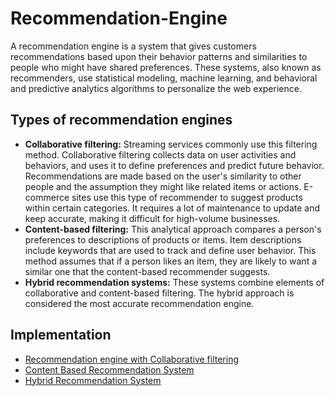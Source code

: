# Recommendation-Engine
A recommendation engine is a system that gives customers recommendations based upon their behavior patterns and similarities to people who might have shared preferences. These systems, also known as recommenders, use statistical modeling, machine learning, and behavioral and predictive analytics algorithms to personalize the web experience.

## Types of recommendation engines
+ **Collaborative filtering:** Streaming services commonly use this filtering method. Collaborative filtering collects data on user activities and behaviors, and uses it to define preferences and predict future behavior. Recommendations are made based on the user's similarity to other people and the assumption they might like related items or actions. E-commerce sites use this type of recommender to suggest products within certain categories. It requires a lot of maintenance to update and keep accurate, making it difficult for high-volume businesses.
+ **Content-based filtering:** This analytical approach compares a person's preferences to descriptions of products or items. Item descriptions include keywords that are used to track and define user behavior. This method assumes that if a person likes an item, they are likely to want a similar one that the content-based recommender suggests.
+ **Hybrid recommendation systems:** These systems combine elements of collaborative and content-based filtering. The hybrid approach is considered the most accurate recommendation engine.

## Implementation
+ [Recommendation engine with Collaborative filtering](https://github.com/prem-y/Recommendation-Engine/tree/main/Collaborative%20Filtering)
+ [Content Based Recommendation System](https://github.com/prem-y/Recommendation-Engine/tree/main/Content%20Based%20Filtering)
+ [Hybrid Recommendation System](https://github.com/prem-y/Recommendation-Engine/tree/main/Hybrid%20Filtering)
